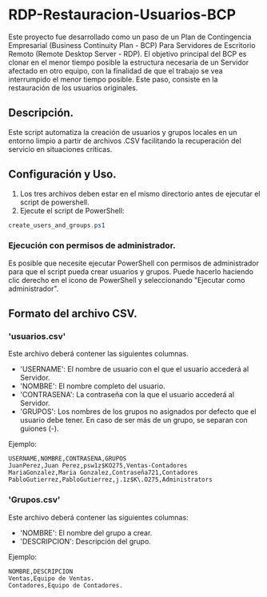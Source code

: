 # RDP-Restauracion-Usuarios-BCP

Este proyecto fue desarrollado como un paso de un Plan de Contingencia Empresarial (Business Continuity Plan - BCP) Para Servidores de Escritorio Remoto (Remote Desktop Server - RDP). El objetivo principal del BCP es clonar en el menor tiempo posible la estructura necesaria de un Servidor afectado en otro equipo, con la finalidad de que el trabajo se vea interrumpido el menor tiempo posible. Este paso, consiste en la restauración de los usuarios originales.

## Descripción.
Este script automatiza la creación de usuarios y grupos locales en un entorno limpio a partir de archivos .CSV facilitando la recuperación del servicio en situaciones críticas.

## Configuración y Uso.
1. Los tres archivos deben estar en el mismo directorio antes de ejecutar el script de powershell.
2. Ejecute el script de PowerShell:
```powershell
create_users_and_groups.ps1
```

### Ejecución con permisos de administrador.
Es posible que necesite ejecutar PowerShell con permisos de administrador para que el script pueda crear usuarios y grupos. Puede hacerlo haciendo clic derecho en el icono de PowerShell y seleccionando "Ejecutar como administrador".


## Formato del archivo CSV.

### 'usuarios.csv'
Este archivo deberá contener las siguientes columnas.

 - 'USERNAME': El nombre de usuario con el que el usuario accederá al Servidor.
 - 'NOMBRE': El nombre completo del usuario.
 - 'CONTRASENA': La contraseña con la que el usuario accederá al Servidor.
 - 'GRUPOS': Los nombres de los grupos no asignados por defecto que el usuario debe tener. En caso de ser más de un grupo, se separan con guiones (-).

Ejemplo:
```csv
USERNAME,NOMBRE,CONTRASENA,GRUPOS
JuanPerez,Juan Perez,psw1z$KO275,Ventas-Contadores
MariaGonzalez,Maria Gonzalez,Contraseña721,Contadores
PabloGutierrez,PabloGutierrez,j.1z$K\.O275,Administrators
```

### 'Grupos.csv'
Este archivo deberá contener las siguientes columnas:

 - 'NOMBRE': El nombre del grupo a crear.
 - 'DESCRIPCION': Descripción del grupo.

Ejemplo:
```csv
NOMBRE,DESCRIPCION
Ventas,Equipo de Ventas.
Contadores,Equipo de Contadores.
```
